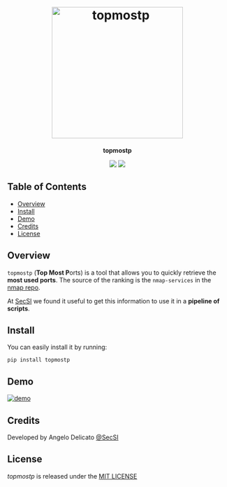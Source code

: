 <h1 align="center">
  <br>
    <img src="https://raw.githubusercontent.com/cybersecsi/topmostp/main/assets/logo.png" alt= "topmostp" width="300px">
</h1>
<p align="center">
    <b>topmostp</b>
<p>

<p align="center">
  <a href="https://github.com/cybersecsi/topmostp/blob/main/README.md"><img src="https://img.shields.io/badge/Documentation-complete-green.svg?style=flat"></a>
  <a href="https://github.com/cybersecsi/topmostp/blob/main/LICENSE"><img src="https://img.shields.io/badge/License-MIT-blue.svg"></a>
</p>

## Table of Contents
- [Overview](#overview)
- [Install](#install)
- [Demo](#demo)
- [Credits](#credits)
- [License](#license)

## Overview
``topmostp`` (**Top Most P**orts) is a tool that allows you to quickly retrieve the **most used ports**. The source of the ranking is the ``nmap-services`` in the [nmap repo](https://raw.githubusercontent.com/nmap/nmap/master/nmap-services).

At [SecSI](https://secsi.io) we found it useful to get this information to use it in a **pipeline of scripts**.

## Install
You can easily install it by running:
```
pip install topmostp
```

## Demo
[![demo](https://asciinema.org/a/531844.svg)](https://asciinema.org/a/531844?autoplay=1)

## Credits
Developed by Angelo Delicato [@SecSI](https://secsi.io)

## License
*topmostp* is released under the [MIT LICENSE](https://github.com/cybersecsi/topmostp/blob/main/LICENSE.md)